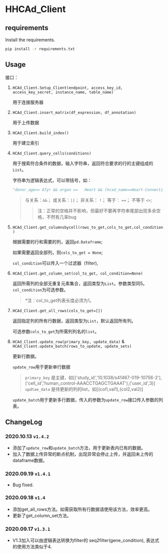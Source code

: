 # HHCAd_Client

## requirements

Install the requirements.

```bash
pip install -r requirements.txt
```

## Usage

接口：
1. `HCAd_Client.Setup_Client(endpoint, access_key_id, access_key_secret, instance_name, table_name)`
   
   用于连接服务器

2. `HCAd_Client.insert_matrix(df_expression, df_annotation)`
   
   用于上传数据

3. `HCAd_Client.build_index()`
   
   用于建立索引
   
4. `HCAd_Client.query_cells(conditions)`
   
   用于搜索符合条件的数据，输入字符串，返回符合要求的行的主键组成的`List`。
   
   字符串为逻辑表达式，可以带括号，如：
    ```python
    "donor_age== 47yr && organ ==   Heart && (hcad_name==Heart-Connective Tissue-T cell-CCL5 CST7 || hcad_name==Heart-Musle Tissue-Smooth muscle cell-PPP1R15A JUNB )"
    ```
    > 与关系：`&&`； 或关系：`||`； 非关系： `!`； 等于： `==`； 不等于 `<>`;
    >> 注：正常的空格并不影响，但最好不要再字符串尾部出现多余空格，不然有几率bug
    
5. `HCAd_Client.get_columnsbycell(rows_to_get,cols_to_get,col_condition)`
   
   根据需要的行和需要的列，返回`pd.Dataframe`;
   
   如果需要返回全部列，则`cols_to_get = None`; 
   
   `col_condition`可以传入一个过滤器（filter),
6. `HCAd_Client.get_column_set(col_to_get, col_condition=None)`
   
   返回所需列的全部无重复元素集合，返回类型为`List`。参数类型同5。`col_condition`为可选参数。
   > *注：col_to_get列表长度必须为1。
7. `HCAd_Client.get_all_rows(cols_to_get=[])`
   
   返回指定列的所有行数据，返回类型为`List`，默认返回所有列。
   
   可选参数`cols_to_get`为所需列列名的`list`。
   
8. `HCAd_Client.update_row(primary_key, update_data)` & `HCAd_Client.update_batch(rows_to_update, update_sets)`

   更新行数据。
   
   `update_row`用于更新单行数据
   > `primary_key` 是主键，如[('study_id','10.1038/s41467-019-10756-2'), ('cell_id','human_control-AAACCTGAGCTGAAAT'),('user_id',3)]
   > `updtae_data` 是待更新的列的list，如[(col1,val1),(col2,val2)]
   
   `update_batch`用于更新多行数据，传入的参数为`update_row`接口传入参数的列表。

## ChangeLog

### 2020.10.13 `v1.4.2`

- 添加了`update_row`和`update_batch`方法，用于更新表内已有的数据。
- 加入了数据上传异常的断点机制，出现异常会停止上传，并返回未上传的dataframe数据。

### 2020.09.19 `v1.4.1`

- Bug fixed.

### 2020.09.18 `v1.4`
- 添加get_all_rows方法。如需获取所有行数据请使用该方法，效率更高。
- 更新了get_column_set方法。

### 2020.09.17 `v1.3.1`

- V1.3加入可以由逻辑表达转换为filter的 seq2filter(gene_condition), 表达式的使用方法类似于4.
